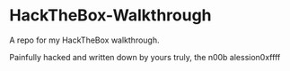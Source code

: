 # HackTheBox-Walkthrough

A repo for my HackTheBox walkthrough. 

Painfully hacked and written down by yours truly, the n00b alession0xffff
